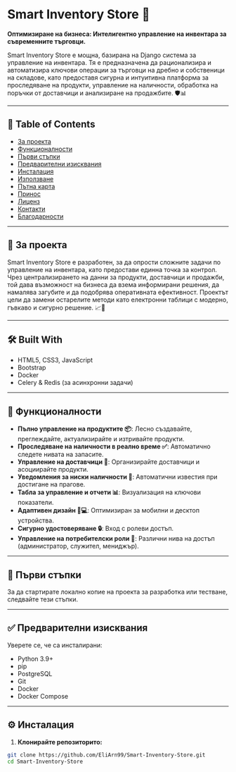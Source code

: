 # Smart Inventory Store 👋  
**Оптимизиране на бизнеса: Интелигентно управление на инвентара за съвременните търговци.**

Smart Inventory Store е мощна, базирана на Django система за управление на инвентара. Тя е предназначена да рационализира и автоматизира ключови операции за търговци на дребно и собственици на складове, като предоставя сигурна и интуитивна платформа за проследяване на продукти, управление на наличности, обработка на поръчки от доставчици и анализиране на продажбите. 🛡️📊

---

## 📑 Table of Contents

- [За проекта](#за-проекта)
- [Функционалности](#функционалности)
- [Първи стъпки](#първи-стъпки)
- [Предварителни изисквания](#предварителни-изисквания)
- [Инсталация](#инсталация)
- [Използване](#използване)
- [Пътна карта](#пътна-карта)
- [Принос](#принос)
- [Лиценз](#лиценз)
- [Контакти](#контакти)
- [Благодарности](#благодарности)

---

## 📌 За проекта

Smart Inventory Store е разработен, за да опрости сложните задачи по управление на инвентара, като предостави единна точка за контрол. Чрез централизирането на данни за продукти, доставчици и продажби, той дава възможност на бизнеса да взема информирани решения, да намалява загубите и да подобрява оперативната ефективност. Проектът цели да замени остарелите методи като електронни таблици с модерно, гъвкаво и сигурно решение. 📈💬

---

## 🛠️ Built With

- HTML5, CSS3, JavaScript  
- Bootstrap  
- Docker  
- Celery & Redis (за асинхронни задачи)

---

## 🌟 Функционалности

- **Пълно управление на продуктите 📦**: Лесно създавайте, преглеждайте, актуализирайте и изтривайте продукти.  
- **Проследяване на наличности в реално време ✅**: Автоматично следете нивата на запасите.  
- **Управление на доставчици 🚚**: Организирайте доставчици и асоциирайте продукти.  
- **Уведомления за ниски наличности 🔔**: Автоматични известия при достигане на прагове.  
- **Табла за управление и отчети 📊**: Визуализация на ключови показатели.  
- **Адаптивен дизайн 📱💻**: Оптимизиран за мобилни и десктоп устройства.  
- **Сигурно удостоверяване 🔒**: Вход с ролеви достъп.  
- **Управление на потребителски роли 👥**: Различни нива на достъп (администратор, служител, мениджър).

---

## 🚀 Първи стъпки

За да стартирате локално копие на проекта за разработка или тестване, следвайте тези стъпки.

---

## ✅ Предварителни изисквания

Уверете се, че са инсталирани:

- Python 3.9+  
- pip  
- PostgreSQL  
- Git  
- Docker  
- Docker Compose

---

## ⚙️ Инсталация

1. **Клонирайте репозиторито:**

```bash
git clone https://github.com/EliArn99/Smart-Inventory-Store.git
cd Smart-Inventory-Store

